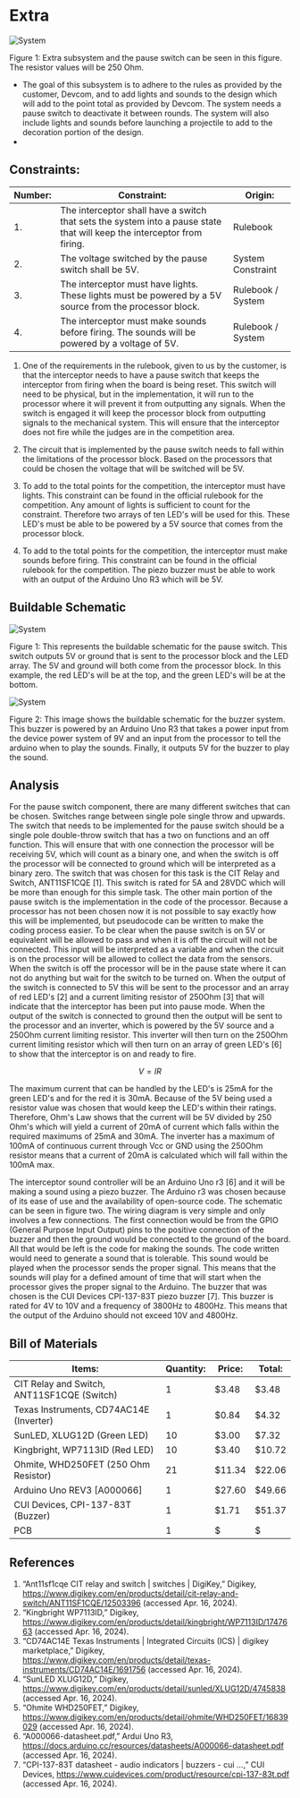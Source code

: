 # Extra

![System](../Images/Extra_jrneal20.png)

Figure 1: Extra subsystem and the pause switch can be seen in this figure. The resistor values will be 250 Ohm.

- The goal of this subsystem is to adhere to the rules as provided by the customer, Devcom, and to add lights and sounds to the design which will add to the point total as provided by Devcom. The system needs a pause switch to deactivate it between rounds. The system will also include lights and sounds before launching a projectile to add to the decoration portion of the design.
- 
## **Constraints:**

| **Number:** | **Constraint:** | **Origin:** | 
| --- | --- | --- |
| 1. |  The interceptor shall have a switch that sets the system into a pause state that will keep the interceptor from firing. | Rulebook |
| 2. | The voltage switched by the pause switch shall be 5V. | System Constraint|
| 3. | The interceptor must have lights. These lights must be powered by a 5V source from the processor block. | Rulebook / System |
| 4. | The interceptor must make sounds before firing. The sounds will be powered by a voltage of 5V. | Rulebook / System |
   
1. One of the requirements in the rulebook, given to us by the customer, is that the interceptor needs to have a pause switch that keeps the interceptor from firing when the board is being reset. This switch will need to be physical, but in the implementation, it will run to the processor where it will prevent it from outputting any signals. When the switch is engaged it will keep the processor block from outputting signals to the mechanical system. This will ensure that the interceptor does not fire while the judges are in the competition area.
   
2. The circuit that is implemented by the pause switch needs to fall within the limitations of the processor block. Based on the processors that could be chosen the voltage that will be switched will be 5V.

3. To add to the total points for the competition, the interceptor must have lights. This constraint can be found in the official rulebook for the competition. Any amount of lights is sufficient to count for the constraint. Therefore two arrays of ten LED's will be used for this. These LED's must be able to be powered by a 5V source that comes from the processor block. 
4. To add to the total points for the competition, the interceptor must make sounds before firing. This constraint can be found in the official rulebook for the competition. The piezo buzzer must be able to work with an output of the Arduino Uno R3 which will be 5V. 
   
## Buildable Schematic
![System](../Images/Buildable_Extra_jrneal.png)

Figure 1: This represents the buildable schematic for the pause switch. This switch outputs 5V or ground that is sent to the processor block and the LED array. The 5V and ground will both come from the processor block. In this example, the red LED's will be at the top, and the green LED's will be at the bottom.

![System](../Images/Buildable_Buzzer.png)

Figure 2: This image shows the buildable schematic for the buzzer system. This buzzer is powered by an Arduino Uno R3 that takes a power input from the device power system of 9V and an input from the processor to tell the arduino when to play the sounds. Finally, it outputs 5V for the buzzer to play the sound.


## **Analysis**
For the pause switch component, there are many different switches that can be chosen. Switches range between single pole single throw and upwards. The switch that needs to be implemented for the pause switch should be a single pole double-throw switch that has a two on functions and an off function. This will ensure that with one connection the processor will be receiving 5V, which will count as a binary one, and when the switch is off the processor will be connected to ground which will be interpreted as a binary zero. The switch that was chosen for this task is the CIT Relay and Switch, ANT11SF1CQE [1]. This switch is rated for 5A and 28VDC which will be more than enough for this simple task. The other main portion of the pause switch is the implementation in the code of the processor. Because a processor has not been chosen now it is not possible to say exactly how this will be implemented, but pseudocode can be written to make the coding process easier. To be clear when the pause switch is on 5V or equivalent will be allowed to pass and when it is off the circuit will not be connected. This input will be interpreted as a variable and when the circuit is on the processor will be allowed to collect the data from the sensors. When the switch is off the processor will be in the pause state where it can not do anything but wait for the switch to be turned on. When the output of the switch is connected to 5V this will be sent to the processor and an array of red LED's [2] and a current limiting resistor of 250Ohm [3] that will indicate that the interceptor has been put into pause mode. When the output of the switch is connected to ground then the output will be sent to the processor and an inverter, which is powered by the 5V source and a 250Ohm current limiting resistor. This inverter will then turn on the 250Ohm current limiting resistor which will then turn on an array of green LED's [6] to show that the interceptor is on and ready to fire.


$$V=IR$$

The maximum current that can be handled by the LED's is 25mA for the green LED's and for the red it is 30mA. Because of the 5V being used a resistor value was chosen that would keep the LED's within their ratings. Therefore, Ohm's Law shows that the current will be 5V divided by 250 Ohm's which will yield a current of 20mA of current which falls within the required maximums of 25mA and 30mA. The inverter has a maximum of 100mA of continuous current through Vcc or GND using the 250Ohm resistor means that a current of 20mA is calculated which will fall within the 100mA max.

The interceptor sound controller will be an Arduino Uno r3 [6] and it will be making a sound using a piezo buzzer. The Arduino r3 was chosen because of its ease of use and the availability of open-source code. The schematic can be seen in figure two. The wiring diagram is very simple and only involves a few connections. The first connection would be from the GPIO (General Purpose Input Output) pins to the positive connection of the buzzer and then the ground would be connected to the ground of the board. All that would be left is the code for making the sounds. The code written would need to generate a sound that is tolerable. This sound would be played when the processor sends the proper signal. This means that the sounds will play for a defined amount of time that will start when the processor gives the proper signal to the Arduino. The buzzer that was chosen is the CUI Devices CPI-137-83T piezo buzzer [7]. This buzzer is rated for 4V to 10V and a frequency of 3800Hz to 4800Hz. This means that the output of the Arduino should not exceed 10V and 4800Hz. 


## Bill of Materials

| **Items:** | **Quantity:** | **Price:** | **Total:** |
| --- | --- | --- | --- |
| CIT Relay and Switch, ANT11SF1CQE (Switch) | 1 | $3.48 | $3.48 |
| Texas Instruments, CD74AC14E (Inverter) | 1 | $0.84 | $4.32 |
| SunLED, XLUG12D (Green LED) | 10 | $3.00 | $7.32 |
| Kingbright, WP7113ID (Red LED) | 10 | $3.40 | $10.72 |
| Ohmite, WHD250FET (250 Ohm Resistor) | 21 | $11.34 | $22.06 |
| Arduino Uno REV3 [A000066] | 1 | $27.60 | $49.66 |
| CUI Devices, CPI-137-83T (Buzzer) | 1 | $1.71 | $51.37 |
| PCB | 1 | $ | $ |

## References
1. “Ant11sf1cqe CIT relay and switch | switches | DigiKey,” Digikey, https://www.digikey.com/en/products/detail/cit-relay-and-switch/ANT11SF1CQE/12503396 (accessed Apr. 16, 2024). 
2. “Kingbright WP7113ID,” Digikey, https://www.digikey.com/en/products/detail/kingbright/WP7113ID/1747663 (accessed Apr. 16, 2024). 
3. “CD74AC14E Texas Instruments | Integrated Circuits (ICS) | digikey marketplace,” Digikey, https://www.digikey.com/en/products/detail/texas-instruments/CD74AC14E/1691756 (accessed Apr. 16, 2024). 
4. “SunLED XLUG12D,” Digikey, https://www.digikey.com/en/products/detail/sunled/XLUG12D/4745838 (accessed Apr. 16, 2024).
5. “Ohmite WHD250FET,” Digikey, https://www.digikey.com/en/products/detail/ohmite/WHD250FET/16839029 (accessed Apr. 16, 2024). 
6. “A000066-datasheet.pdf,” Ardui Uno R3, https://docs.arduino.cc/resources/datasheets/A000066-datasheet.pdf (accessed Apr. 16, 2024). 
7. “CPI-137-83T datasheet - audio indicators | buzzers - cui ...,” CUI Devices, https://www.cuidevices.com/product/resource/cpi-137-83t.pdf (accessed Apr. 16, 2024). 
‌
